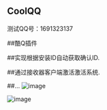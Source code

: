 ## CoolQQ

测试QQ号：1691323137

##酷Q插件

##实现根据安装ID自动获取确认ID.

##通过接收器客户端激活激活系统.

##...
![image](https://github.com/laomms/CoolQQ/blob/master/机器人.gif)

![image](https://github.com/laomms/CoolQQ/blob/master/00.png)
